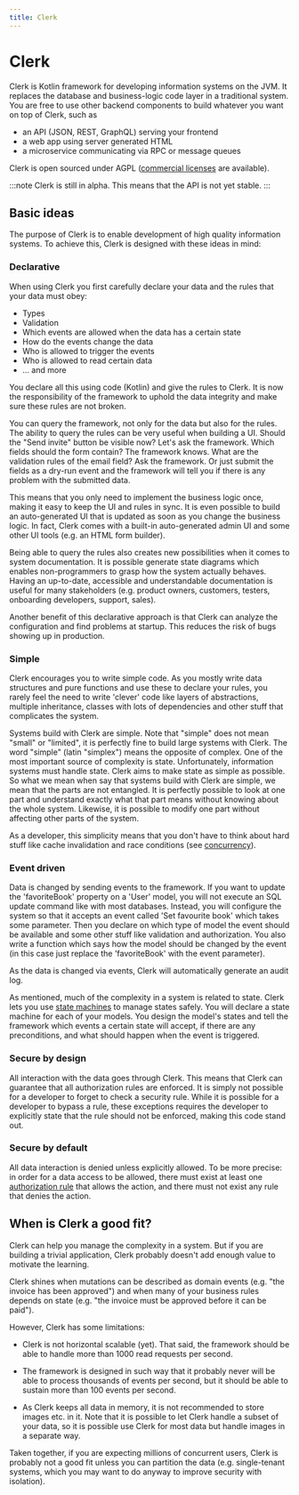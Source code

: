 ```yaml
---
title: Clerk
---
```


# Clerk

Clerk is Kotlin framework for developing information systems on the JVM. It replaces the database
and
business-logic code layer in a traditional system. You are free to use other backend components to build
whatever you want on top of Clerk, such as

* an API (JSON, REST, GraphQL) serving your frontend
* a web app using server generated HTML
* a microservice communicating via RPC or message queues

Clerk is open sourced under AGPL ([commercial licenses](commercial-licence) are available).

:::note
Clerk is still in alpha. This means that the API is not yet stable.
:::

## Basic ideas

The purpose of Clerk is to enable development of high quality information systems. To achieve this, Clerk is designed 
with these ideas in mind:

### Declarative

When using Clerk you first carefully declare your data and the rules that your data must obey:

* Types
* Validation
* Which events are allowed when the data has a certain state
* How do the events change the data
* Who is allowed to trigger the events
* Who is allowed to read certain data
* ... and more

You declare all this using code (Kotlin) and give the rules to Clerk.
It is now the responsibility of the framework to uphold the data integrity and make
sure these rules are not broken.

You can query the framework, not only for the data but also for the rules. The ability to query the rules can be
very useful when building a UI. Should the "Send invite" button be visible now? Let's ask the framework. Which fields
should the form contain? The framework knows. What are the validation rules of the email field? Ask the framework. Or
just submit the fields as a dry-run event and the framework will tell you if there is any problem with the submitted
data.

This means that you only need to implement the business logic once, making it easy to keep the UI and rules in
sync. It is even possible to build an auto-generated UI that is updated as soon as you change the business logic. In
fact, Clerk comes with a built-in auto-generated admin UI and some other UI tools (e.g. an HTML form builder).

Being able to query the rules also creates new possibilities when it comes to system documentation. It is possible
generate state diagrams which enables non-programmers to grasp how the system actually behaves. Having an up-to-date,
accessible and understandable documentation is useful for many stakeholders (e.g. product owners, customers, testers,
onboarding developers, support, sales).

Another benefit of this declarative approach is that Clerk can analyze the configuration and find
problems at startup. This reduces the risk of bugs showing up in production.

### Simple

Clerk encourages you to write simple code. As you mostly write data structures and pure functions and use these
to declare your rules, you rarely feel the need to write 'clever' code like layers of abstractions, multiple
inheritance, classes with lots of dependencies and other stuff that complicates the system.

Systems build with Clerk are simple. Note that "simple" does not mean "small" or "limited", it is
perfectly fine to build large systems with Clerk. The word "simple" (latin "simplex") means the opposite of
complex. One of the most important source of complexity is state. Unfortunately, information systems must handle state.
Clerk aims to make state as simple as possible. So what we mean when say that systems build with Clerk are simple, we
mean that the parts are not entangled. It is perfectly possible to look at one part and understand exactly what
that part means without knowing about the whole system. Likewise, it is possible to modify one part without affecting
other parts of the system.

As a developer, this simplicity means that you don't have to think about hard stuff like cache invalidation and race
conditions (see [concurrency](/docs/advanced-topics/concurrency)).

### Event driven

Data is changed by sending events to the framework. If you want to update the 'favoriteBook' property on a
'User' model, you will not execute an SQL update command like with most databases. Instead, you will configure the
system
so that it accepts an event called 'Set favourite book' which takes some parameter. Then you declare on which type of
model
the event should be available and some other stuff like validation and authorization. You also write a function which
says how the model should be changed by the event (in this case just replace the 'favoriteBook' with the event
parameter).

As the data is changed via events, Clerk will automatically generate an audit log.

As mentioned, much of the complexity in a system is related to state. Clerk lets you use [state machines](https://en.wikipedia.org/wiki/Finite-state_machine) to manage states 
safely. You will declare a state machine for each of your models. You design the model's states and tell the framework
which events a certain state will accept, if there are any preconditions, and what should happen when the event is
triggered.

### Secure by design
All interaction with the data goes through Clerk. This means that Clerk can guarantee that all authorization rules are 
enforced. It is simply not possible for a developer to forget to check a security rule. While it is possible for a developer 
to bypass a rule, these exceptions requires the developer to explicitly state that the rule should not be enforced, making 
this code stand out.

### Secure by default
All data interaction is denied unless explicitly allowed. To be more precise: in order for a data access to be allowed, 
there must exist at least one [authorization rule](/docs/building-config/authorization) that allows the action, and 
there must not exist any rule that denies the action. 

## When is Clerk a good fit?

Clerk can help you manage the complexity in a system. But if you are building a trivial application, Clerk probably doesn't add enough value to motivate the learning. 

Clerk shines when mutations can be described as domain events (e.g. "the invoice has been approved") and
when many of your business rules depends on state (e.g. "the invoice must be approved before it can be paid").

However, Clerk has some limitations: 

* Clerk is not horizontal scalable (yet). That said, the
  framework should be able to handle more than 1000 read requests per second.

* The framework is designed in such way that it probably never will be able to process thousands of events
  per second, but it should be able to sustain more than 100 events per second.

* As Clerk keeps all data in memory, it is not recommended to store images etc. in it. Note that it is possible to
let Clerk handle a subset of your data, so it is possible use Clerk for most data but handle images in a separate way.

Taken together, if you are expecting millions of concurrent users, Clerk is probably not a good fit unless you
can partition the data (e.g. single-tenant systems, which you may want to do anyway to improve security with isolation).

 